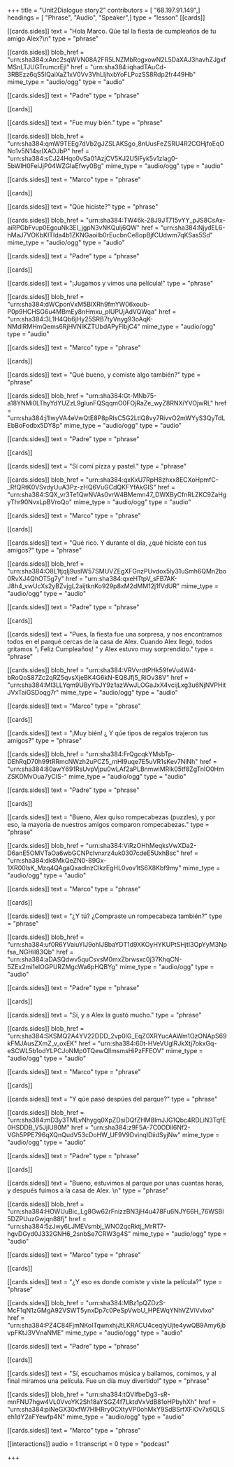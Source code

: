 +++
title = "Unit2Dialogue story2"
contributors = [ "68.197.91.149",]
headings = [ "Phrase", "Audio", "Speaker",]
type = "lesson"
[[cards]]

[[cards.sides]]
text = "Hola Marco.  Qúe tal la fiesta de cumpleaños de tu amigo Alex?\n"
type = "phrase"

[[cards.sides]]
blob_href = "urn:sha384:xAnc2sqWVN08A2FR5LNZMbRogxowN2L5DaXAJ3havhZJgxfMSnLTJUGTrumcrEjl"
href = "urn:sha384:iqhadTAuCd-3RBEzz6qS5IQaiXaZ1xV0Vv3VhLljhxbYoFLPozSS8Rdp2fr449Hb"
mime_type = "audio/ogg"
type = "audio"

[[cards.sides]]
text = "Padre"
type = "phrase"

[[cards]]

[[cards.sides]]
text = "Fue muy bién."
type = "phrase"

[[cards.sides]]
blob_href = "urn:sha384:qmW9TEEg7dVb2gJZSLAKSgo_8nUusFeZSRU4R2CGHjfoEqONo1v5N14srIXAOJbP"
href = "urn:sha384:sCJ24Hqo0vSa01AzjCV5KJ2U5lFyk5v1zIag0-5bWIH0FeIJjP04WZGIaEfwy0Bg"
mime_type = "audio/ogg"
type = "audio"

[[cards.sides]]
text = "Marco"
type = "phrase"

[[cards]]

[[cards.sides]]
text = "Qúe hiciste?"
type = "phrase"

[[cards.sides]]
blob_href = "urn:sha384:TW46k-28J9JT715vYY_pJS8CsAx-aiRPGbFvup0EgouNk3EI_jgpN3vNKQuIj6QW"
href = "urn:sha384:NjydEL6-hMaJ7VOKbKITIda4b1ZKNGaoilb0rEucbnCe8opBjfCUdwm7qKSas5Sd"
mime_type = "audio/ogg"
type = "audio"

[[cards.sides]]
text = "Padre"
type = "phrase"

[[cards]]

[[cards.sides]]
text = "¡Jugamos y vimos una película!"
type = "phrase"

[[cards.sides]]
blob_href = "urn:sha384:dWCponVxM5BIXRh9fmYW06xoub-P0p9HCHSG6u4MBmEy8nHmxu_plUPUjAdVQWqa"
href = "urn:sha384:3L1H4Qb6jHy25SRB7tyVnyg93oAqK-NMdIRMHmQems6RjHVNlKZTUbdAPyFlbjC4"
mime_type = "audio/ogg"
type = "audio"

[[cards.sides]]
text = "Marco"
type = "phrase"

[[cards]]

[[cards.sides]]
text = "Qué bueno, y comiste algo también?"
type = "phrase"

[[cards.sides]]
blob_href = "urn:sha384:Gt-MNb75-a18YNMi0LThyYdYUZzL9glunFQSqqmO0FOjRaZe_wyZ8RNXiYVOjwRL"
href = "urn:sha384:j1lwyVA4eVwQtE8P8pRlsC5G2LtlQ8vy7RivvO2mWYyS3QyTdLEbBoFodbx5DY8p"
mime_type = "audio/ogg"
type = "audio"

[[cards.sides]]
text = "Padre"
type = "phrase"

[[cards]]

[[cards.sides]]
text = "Sí comí pizza y pastel."
type = "phrase"

[[cards.sides]]
blob_href = "urn:sha384:qxKxU7RpH8zhxx8ECXoHpmfC-_RfQRtK0VSvdyUuA3Pz-zHQ6VuGCdQKFYfAkGIS"
href = "urn:sha384:SQX_vr3Te1QwNVAs0vrW4BMemn47_DWXByCfnRLZKC9ZaHgyThr90NvxLpBVroQo"
mime_type = "audio/ogg"
type = "audio"

[[cards.sides]]
text = "Marco"
type = "phrase"

[[cards]]

[[cards.sides]]
text = "Qué rico.  Y durante el día, ¿qué hiciste con tus amigos?"
type = "phrase"

[[cards.sides]]
blob_href = "urn:sha384:O8L1tjqIj9usIW57SMUVZEgXFGnzPUvdox5ly31uSmh6QMn2bo0RvXJ4QhOT5g7y"
href = "urn:sha384:qxeHTtpV_sFB7AK-J8h4_vwUcXs2yBZvjgL2aijtknKo929p8xM2dMM12j1fVdUR"
mime_type = "audio/ogg"
type = "audio"

[[cards.sides]]
text = "Padre"
type = "phrase"

[[cards]]

[[cards.sides]]
text = "Pues, la fiesta fue una sorpresa, y nos encontramos todos en el parqué cercas de la casa de Alex.  Cuando Alex llegó, todos gritamos “¡ Feliz Cumpleaños! “  y Alex estuvo muy sorprendido."
type = "phrase"

[[cards.sides]]
blob_href = "urn:sha384:VRVvrdtPHk59feVu4W4-bRoQoS87Zc2qRZ5qvsXjeBK4G6kN-EQ8Jfj5_RiOv38V"
href = "urn:sha384:Ml3LLYqm9UByYbJY9z1azWwJLOGaJxX4vcijLxg3u6NjNVPHitJVxTaiGSDoqg7r"
mime_type = "audio/ogg"
type = "audio"

[[cards.sides]]
text = "Marco"
type = "phrase"

[[cards]]

[[cards.sides]]
text = "¡Muy bién!  ¿ Y qúe tipos de regalos trajeron tus amigos?"
type = "phrase"

[[cards.sides]]
blob_href = "urn:sha384:FrQgcqkYMsbTp-DEhRqD70h99tRRmcNWzh2uPCZ5_mHI9uqe7E5uVR1sKev7NlNh"
href = "urn:sha384:80awY691RsUvpVjpu0wLAf2aPLBnmwiMRlk05tf8ZgTnIO0HmZSKDMvOua7yCIS-"
mime_type = "audio/ogg"
type = "audio"

[[cards.sides]]
text = "Padre"
type = "phrase"

[[cards]]

[[cards.sides]]
text = "Bueno, Alex quiso rompecabezas (puzzles), y por eso, la mayoria de nuestros amigos comparon rompecabezas."
type = "phrase"

[[cards.sides]]
blob_href = "urn:sha384:ViRzOHhMeqksVwXDa2-D6anE5OMVTaOa6wbGCNPcIvnxrz4uk0307cdeE5UxhBsc"
href = "urn:sha384:dk8MkQeZN0-89Gx-1XR00lsK_Mzq4QAgaQxadlnzClkzEgHL0vov1tS6X8Kbf9my"
mime_type = "audio/ogg"
type = "audio"

[[cards.sides]]
text = "Marco"
type = "phrase"

[[cards]]

[[cards.sides]]
text = "¿Y tú? ¿Compraste un rompecabeza también?"
type = "phrase"

[[cards.sides]]
blob_href = "urn:sha384:uf0R6YVaiuYIJ9ohlJBbaYDT1d9XKOyHYKUPtSHjtI3OpYyM3Npfsa_NGHil83Qb"
href = "urn:sha384:aDASQdwv5quCsvsM0mxZbrwsxc0j37KhqCN-5ZEx2mi1elOGPURZMgcWa6pHQBYg"
mime_type = "audio/ogg"
type = "audio"

[[cards.sides]]
text = "Padre"
type = "phrase"

[[cards]]

[[cards.sides]]
text = "Sí, y a Alex la gustó mucho."
type = "phrase"

[[cards.sides]]
blob_href = "urn:sha384:SKSMQ2A4YV22DDD_2vp0IG_EqZ0XRYucAAWm1OzONApS69kFMJAusZXmZ_v_oxEK"
href = "urn:sha384:60t-HVeVUglRJkXtj7okxGq-eSCWL5b1odYLPCJoNMp0TQewQllmsmsHiPzFFEOV"
mime_type = "audio/ogg"
type = "audio"

[[cards.sides]]
text = "Marco"
type = "phrase"

[[cards]]

[[cards.sides]]
text = "Y qúe pasó despúes del parque?"
type = "phrase"

[[cards.sides]]
blob_href = "urn:sha384:mD3y3TMLvNhygq0XpZDsiDQfZHM8ImJJG1Qbc4RDLiN3TqfE0HSDDB_V5JjlU80M"
href = "urn:sha384:z9F5A-7C0ODll6Nf2-VGh5PPE796qXQnQudV53cDoHW_UF9V9DvinqIDiidSyjNw"
mime_type = "audio/ogg"
type = "audio"

[[cards.sides]]
text = "Padre"
type = "phrase"

[[cards]]

[[cards.sides]]
text = "Bueno, estuvimos al parque por unas cuantas horas, y después fuimos a la casa de Alex.  \n"
type = "phrase"

[[cards.sides]]
blob_href = "urn:sha384:HOWUuBic_Lg8Gw62rFnizzBN3jH4u478Fu6NJY66H_76WSBl5DZPUuzGwjqn88fj"
href = "urn:sha384:5zJwy6LJMEVsmbj_WNO2qcRktj_MrRT7-hgvDGyd0J332GNH6_2snbSe7CRW3g4S"
mime_type = "audio/ogg"
type = "audio"

[[cards.sides]]
text = "Marco"
type = "phrase"

[[cards]]

[[cards.sides]]
text = "¿Y eso es donde comiste y viste la película?"
type = "phrase"

[[cards.sides]]
blob_href = "urn:sha384:MBz1pQZDzS-McF1qN1zGMgA92VSWT5ynxDp7c0PeSpVwbU_HPEWqYNhVZViVvIxo"
href = "urn:sha384:PZ4C84FjmNKoITqwnxhjJtLKRACU4ceqIyUjte4ywQB9Amy6jbvpFKtJ3VVnaNME"
mime_type = "audio/ogg"
type = "audio"

[[cards.sides]]
text = "Padre"
type = "phrase"

[[cards]]

[[cards.sides]]
text = "Sí, escuchamos música y bailamos, comimos, y al final miramos una película.  Fue un día muy divertido!"
type = "phrase"

[[cards.sides]]
blob_href = "urn:sha384:tQVIfbeDg3-sR-mnFNU7hgw4VL0VvoYK2Sh18aYSGZ4f7LktdVxVdB81oHPbyhXh"
href = "urn:sha384:piNeGX30xfW7HIHRry0CXtyVP0ohMkY9SdBSrfXFiOv7x6QLSeh1dY2aFYewfp4N"
mime_type = "audio/ogg"
type = "audio"

[[cards.sides]]
text = "Marco"
type = "phrase"

[[interactions]]
audio = 1
transcript = 0
type = "podcast"

+++
